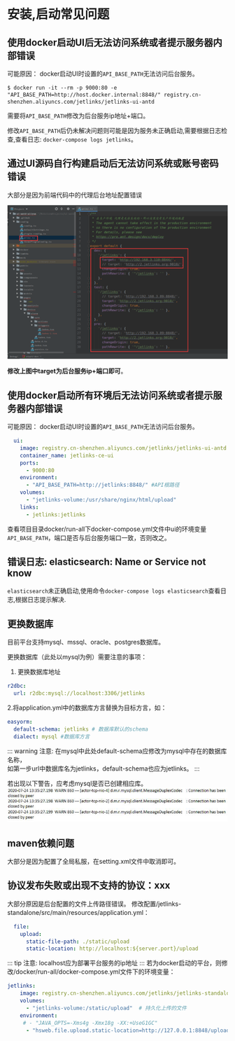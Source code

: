 # 安装,启动常见问题

## 使用docker启动UI后无法访问系统或者提示服务器内部错误

可能原因： docker启动UI时设置的`API_BASE_PATH`无法访问后台服务。  
```shell script
$ docker run -it --rm -p 9000:80 -e "API_BASE_PATH=http://host.docker.internal:8848/" registry.cn-shenzhen.aliyuncs.com/jetlinks/jetlinks-ui-antd
```
需要将`API_BASE_PATH`修改为后台服务ip地址+端口。    

修改`API_BASE_PATH`后仍未解决问题则可能是因为服务未正确启动,需要根据日志检查,查看日志: `docker-compose logs jetlinks`。  

## 通过UI源码自行构建启动后无法访问系统或账号密码错误 

大部分是因为前端代码中的代理后台地址配置错误  

![ui代理地址](images/ui-api.png)  

**修改上图中target为后台服务ip+端口即可**。  

## 使用docker启动所有环境后无法访问系统或者提示服务器内部错误
可能原因： docker启动UI时设置的`API_BASE_PATH`无法访问后台服务。
```yaml
  ui:
    image: registry.cn-shenzhen.aliyuncs.com/jetlinks/jetlinks-ui-antd:1.1.1-RELEASE
    container_name: jetlinks-ce-ui
    ports:
      - 9000:80
    environment:
      - "API_BASE_PATH=http://jetlinks:8848/" #API根路径
    volumes:
      - "jetlinks-volume:/usr/share/nginx/html/upload"
    links:
      - jetlinks:jetlinks
```
查看项目目录docker/run-all下docker-compose.yml文件中ui的环境变量`API_BASE_PATH`，端口是否与后台服务端口一致，否则改之。  
## 错误日志: elasticsearch: Name or Service not know

`elasticsearch`未正确启动,使用命令`docker-compose logs elasticsearch`查看日志,根据日志提示解决.

## 更换数据库

目前平台支持mysql、mssql、oracle、postgres数据库。

更换数据库（此处以mysql为例）需要注意的事项：  

1. 更换数据库地址  
```yaml
r2dbc:
  url: r2dbc:mysql://localhost:3306/jetlinks
```

2.将application.yml中的数据库方言替换为目标方言，如：  

```yaml
easyorm:
  default-schema: jetlinks # 数据库默认的schema
  dialect: mysql #数据库方言
```
::: warning 注意:
在mysql中此处default-schema应修改为mysql中存在的数据库名称，  
如第一步url中数据库名为jetlinks，default-schema也应为jetlinks。
:::

若出现以下警告，应考虑mysql是否已创建相应库。  
![mysql-connection-warning](images/mysql-connection-warning.png)  

## maven依赖问题
大部分是因为配置了全局私服，在setting.xml文件中取消即可。  

## 协议发布失败或出现不支持的协议：xxx

大部分原因是后台配置的文件上传路径错误。
修改配置/jetlinks-standalone/src/main/resources/application.yml：  
```yaml
  file:
    upload:
      static-file-path: ./static/upload
      static-location: http://localhost:${server.port}/upload
```
::: tip 注意:
localhost应为部署平台服务的ip地址
::: 
若为docker启动的平台，则修改/docker/run-all/docker-compose.yml文件下的环境变量：  
```yaml
jetlinks:
    image: registry.cn-shenzhen.aliyuncs.com/jetlinks/jetlinks-standalone:1.0-SNAPSHOT
    volumes:
      - "jetlinks-volume:/static/upload"  # 持久化上传的文件
    environment:
     # - "JAVA_OPTS=-Xms4g -Xmx18g -XX:+UseG1GC"
      - "hsweb.file.upload.static-location=http://127.0.0.1:8848/upload"  #上传的静态文件访问根地址,为ui的地址.
```